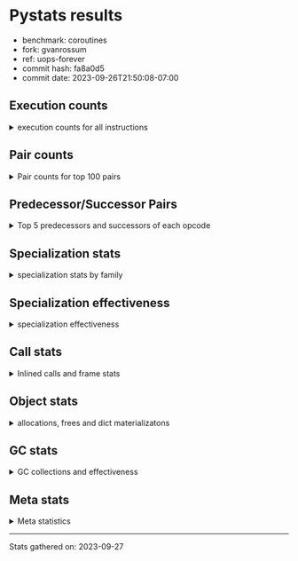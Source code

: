 
# Pystats results

- benchmark: coroutines
- fork: gvanrossum
- ref: uops-forever
- commit hash: fa8a0d5
- commit date: 2023-09-26T21:50:08-07:00

## Execution counts

<details>
<summary> execution counts for all instructions </summary>

|Name | Count | Self | Cumulative | Miss ratio | 
|---|---:|---:|---:|---:|
| LOAD_CONST | 174,805,200 | 16.7% | 16.7% |  |
| LOAD_FAST | 145,671,420 | 13.9% | 30.6% |  |
| POP_TOP | 58,268,700 | 5.6% | 36.1% |  |
| POP_JUMP_IF_FALSE | 58,268,640 | 5.6% | 41.7% |  |
| LOAD_GLOBAL_MODULE | 58,268,560 | 5.6% | 47.2% |  |
| RETURN_VALUE | 58,268,520 | 5.6% | 52.8% |  |
| RESUME_CHECK | 58,268,520 | 5.6% | 58.3% |  |
| RETURN_GENERATOR | 58,268,400 | 5.6% | 63.9% |  |
| COMPARE_OP_INT | 58,268,400 | 5.6% | 69.4% |  |
| CALL_PY_EXACT_ARGS | 58,268,400 | 5.6% | 75.0% |  |
| SEND_GEN | 58,268,160 | 5.6% | 80.6% |  |
| GET_AWAITABLE | 58,268,160 | 5.6% | 86.1% |  |
| END_SEND | 58,268,160 | 5.6% | 91.7% |  |
| BINARY_OP_SUBTRACT_INT | 58,268,160 | 5.6% | 97.2% |  |
| BINARY_OP_ADD_INT | 29,134,080 | 2.8% | 100.0% |  |
| STORE_FAST | 600 | 0.0% | 100.0% |  |
| NOP | 540 | 0.0% | 100.0% |  |
| PUSH_NULL | 300 | 0.0% | 100.0% |  |
| LOAD_GLOBAL_BUILTIN | 300 | 0.0% | 100.0% |  |
| FOR_ITER_RANGE | 300 | 0.0% | 100.0% |  |
| CALL | 260 | 0.0% | 100.0% |  |
| PUSH_EXC_INFO | 240 | 0.0% | 100.0% |  |
| POP_EXCEPT | 240 | 0.0% | 100.0% |  |
| LOAD_ATTR_METHOD_NO_DICT | 240 | 0.0% | 100.0% |  |
| JUMP_BACKWARD | 240 | 0.0% | 100.0% |  |
| INTERPRETER_EXIT | 240 | 0.0% | 100.0% |  |
| CHECK_EXC_MATCH | 240 | 0.0% | 100.0% |  |
| CALL_METHOD_DESCRIPTOR_O | 240 | 0.0% | 100.0% |  |
| LOAD_DEREF | 180 | 0.0% | 100.0% |  |
| LOAD_ATTR_MODULE | 160 | 0.0% | 100.0% |  |
| CALL_FUNCTION_EX | 120 | 0.0% | 100.0% |  |
| LOAD_GLOBAL | 100 | 0.0% | 100.0% |  |
| LOAD_ATTR | 80 | 0.0% | 100.0% |  |
| LIST_EXTEND | 60 | 0.0% | 100.0% |  |
| GET_ITER | 60 | 0.0% | 100.0% |  |
| COPY_FREE_VARS | 60 | 0.0% | 100.0% |  |
| CALL_INTRINSIC_1 | 60 | 0.0% | 100.0% |  |
| CALL_BUILTIN_CLASS | 60 | 0.0% | 100.0% |  |
| BUILD_LIST | 60 | 0.0% | 100.0% |  |
| BINARY_OP_SUBTRACT_FLOAT | 60 | 0.0% | 100.0% |  |
| BINARY_OP | 20 | 0.0% | 100.0% |  |


</details>

## Pair counts

<details>
<summary> Pair counts for top 100 pairs </summary>

|Pair | Count | Self | Cumulative | 
|---|---:|---:|---:|
| LOAD_FAST LOAD_CONST | 116,536,560 | 11.1% | 11.1% |
| RESUME_CHECK LOAD_FAST | 58,268,400 | 5.6% | 16.7% |
| POP_TOP RESUME_CHECK | 58,268,400 | 5.6% | 22.2% |
| LOAD_CONST COMPARE_OP_INT | 58,268,400 | 5.6% | 27.8% |
| COMPARE_OP_INT POP_JUMP_IF_FALSE | 58,268,400 | 5.6% | 33.3% |
| CALL_PY_EXACT_ARGS RETURN_GENERATOR | 58,268,400 | 5.6% | 38.9% |
| SEND_GEN POP_TOP | 58,268,160 | 5.6% | 44.4% |
| RETURN_VALUE END_SEND | 58,268,160 | 5.6% | 50.0% |
| RETURN_GENERATOR GET_AWAITABLE | 58,268,160 | 5.6% | 55.6% |
| LOAD_GLOBAL_MODULE LOAD_FAST | 58,268,160 | 5.6% | 61.1% |
| LOAD_CONST SEND_GEN | 58,268,160 | 5.6% | 66.7% |
| LOAD_CONST BINARY_OP_SUBTRACT_INT | 58,268,160 | 5.6% | 72.2% |
| GET_AWAITABLE LOAD_CONST | 58,268,160 | 5.6% | 77.8% |
| BINARY_OP_SUBTRACT_INT CALL_PY_EXACT_ARGS | 58,268,160 | 5.6% | 83.3% |
| POP_JUMP_IF_FALSE LOAD_FAST | 29,134,320 | 2.8% | 86.1% |
| LOAD_FAST RETURN_VALUE | 29,134,320 | 2.8% | 88.9% |
| POP_JUMP_IF_FALSE LOAD_GLOBAL_MODULE | 29,134,080 | 2.8% | 91.7% |
| END_SEND LOAD_GLOBAL_MODULE | 29,134,080 | 2.8% | 94.4% |
| END_SEND BINARY_OP_ADD_INT | 29,134,080 | 2.8% | 97.2% |
| BINARY_OP_ADD_INT RETURN_VALUE | 29,134,080 | 2.8% | 100.0% |
| STORE_FAST LOAD_GLOBAL_MODULE | 280 | 0.0% | 100.0% |
| STORE_FAST NOP | 240 | 0.0% | 100.0% |
| RETURN_VALUE INTERPRETER_EXIT | 240 | 0.0% | 100.0% |
| RETURN_GENERATOR STORE_FAST | 240 | 0.0% | 100.0% |
| PUSH_EXC_INFO LOAD_GLOBAL_BUILTIN | 240 | 0.0% | 100.0% |
| POP_TOP POP_EXCEPT | 240 | 0.0% | 100.0% |
| POP_JUMP_IF_FALSE POP_TOP | 240 | 0.0% | 100.0% |
| POP_EXCEPT JUMP_BACKWARD | 240 | 0.0% | 100.0% |
| NOP NOP | 240 | 0.0% | 100.0% |
| NOP LOAD_FAST | 240 | 0.0% | 100.0% |
| LOAD_GLOBAL_MODULE LOAD_CONST | 240 | 0.0% | 100.0% |
| LOAD_GLOBAL_BUILTIN CHECK_EXC_MATCH | 240 | 0.0% | 100.0% |
| LOAD_FAST LOAD_ATTR_METHOD_NO_DICT | 240 | 0.0% | 100.0% |
| LOAD_CONST CALL_PY_EXACT_ARGS | 240 | 0.0% | 100.0% |
| LOAD_CONST CALL_METHOD_DESCRIPTOR_O | 240 | 0.0% | 100.0% |
| LOAD_ATTR_METHOD_NO_DICT LOAD_CONST | 240 | 0.0% | 100.0% |
| JUMP_BACKWARD FOR_ITER_RANGE | 240 | 0.0% | 100.0% |
| FOR_ITER_RANGE STORE_FAST | 240 | 0.0% | 100.0% |
| CHECK_EXC_MATCH POP_JUMP_IF_FALSE | 240 | 0.0% | 100.0% |
| CALL_METHOD_DESCRIPTOR_O PUSH_EXC_INFO | 240 | 0.0% | 100.0% |
| CACHE POP_TOP | 240 | 0.0% | 100.0% |
| PUSH_NULL CALL | 180 | 0.0% | 100.0% |
| LOAD_ATTR_MODULE PUSH_NULL | 160 | 0.0% | 100.0% |
| PUSH_NULL LOAD_FAST | 120 | 0.0% | 100.0% |
| LOAD_DEREF PUSH_NULL | 120 | 0.0% | 100.0% |
| LOAD_GLOBAL_MODULE LOAD_ATTR_MODULE | 100 | 0.0% | 100.0% |
| STORE_FAST LOAD_FAST | 60 | 0.0% | 100.0% |
| RETURN_VALUE RETURN_VALUE | 60 | 0.0% | 100.0% |
| RESUME_CHECK LOAD_DEREF | 60 | 0.0% | 100.0% |
| POP_TOP NOP | 60 | 0.0% | 100.0% |
| NOP LOAD_DEREF | 60 | 0.0% | 100.0% |
| LOAD_GLOBAL_MODULE LOAD_ATTR | 60 | 0.0% | 100.0% |
| LOAD_GLOBAL_BUILTIN LOAD_FAST | 60 | 0.0% | 100.0% |
| LOAD_GLOBAL LOAD_GLOBAL_MODULE | 60 | 0.0% | 100.0% |
| LOAD_FAST GET_ITER | 60 | 0.0% | 100.0% |
| LOAD_FAST CALL_FUNCTION_EX | 60 | 0.0% | 100.0% |
| LOAD_FAST BUILD_LIST | 60 | 0.0% | 100.0% |
| LOAD_DEREF LIST_EXTEND | 60 | 0.0% | 100.0% |
| LOAD_ATTR LOAD_ATTR_MODULE | 60 | 0.0% | 100.0% |
| LIST_EXTEND CALL_INTRINSIC_1 | 60 | 0.0% | 100.0% |
| GET_ITER FOR_ITER_RANGE | 60 | 0.0% | 100.0% |
| COPY_FREE_VARS RESUME_CHECK | 60 | 0.0% | 100.0% |
| CALL_INTRINSIC_1 CALL_FUNCTION_EX | 60 | 0.0% | 100.0% |
| CALL_FUNCTION_EX RESUME_CHECK | 60 | 0.0% | 100.0% |
| CALL_FUNCTION_EX COPY_FREE_VARS | 60 | 0.0% | 100.0% |
| CALL_BUILTIN_CLASS STORE_FAST | 60 | 0.0% | 100.0% |
| CALL STORE_FAST | 60 | 0.0% | 100.0% |
| CALL POP_TOP | 60 | 0.0% | 100.0% |
| CALL LOAD_FAST | 60 | 0.0% | 100.0% |
| CALL CALL | 60 | 0.0% | 100.0% |
| BUILD_LIST LOAD_DEREF | 60 | 0.0% | 100.0% |
| BINARY_OP_SUBTRACT_FLOAT RETURN_VALUE | 60 | 0.0% | 100.0% |
| RETURN_VALUE LOAD_GLOBAL | 40 | 0.0% | 100.0% |
| RESUME_CHECK LOAD_GLOBAL_BUILTIN | 40 | 0.0% | 100.0% |
| LOAD_FAST CALL_BUILTIN_CLASS | 40 | 0.0% | 100.0% |
| LOAD_FAST BINARY_OP_SUBTRACT_FLOAT | 40 | 0.0% | 100.0% |
| FOR_ITER_RANGE LOAD_GLOBAL_MODULE | 40 | 0.0% | 100.0% |
| STORE_FAST LOAD_GLOBAL | 20 | 0.0% | 100.0% |
| RETURN_VALUE LOAD_GLOBAL_MODULE | 20 | 0.0% | 100.0% |
| RESUME_CHECK LOAD_GLOBAL | 20 | 0.0% | 100.0% |
| LOAD_GLOBAL LOAD_GLOBAL_BUILTIN | 20 | 0.0% | 100.0% |
| LOAD_GLOBAL LOAD_ATTR | 20 | 0.0% | 100.0% |
| LOAD_FAST CALL | 20 | 0.0% | 100.0% |
| LOAD_FAST BINARY_OP | 20 | 0.0% | 100.0% |
| LOAD_ATTR PUSH_NULL | 20 | 0.0% | 100.0% |
| FOR_ITER_RANGE LOAD_GLOBAL | 20 | 0.0% | 100.0% |
| CALL CALL_BUILTIN_CLASS | 20 | 0.0% | 100.0% |
| BINARY_OP BINARY_OP_SUBTRACT_FLOAT | 20 | 0.0% | 100.0% |


</details>

## Predecessor/Successor Pairs

<details>
<summary> Top 5 predecessors and successors of each opcode </summary>

### CACHE

<details>
<summary> Successors and predecessors for CACHE </summary>

|Predecessors | Count | Percentage | 
|---|---:|---:|

|Successors | Count | Percentage | 
|---|---:|---:|
| POP_TOP | 240 | 100.0% |


</details>

### CHECK_EXC_MATCH

<details>
<summary> Successors and predecessors for CHECK_EXC_MATCH </summary>

|Predecessors | Count | Percentage | 
|---|---:|---:|
| LOAD_GLOBAL_BUILTIN | 240 | 100.0% |

|Successors | Count | Percentage | 
|---|---:|---:|
| POP_JUMP_IF_FALSE | 240 | 100.0% |


</details>

### END_SEND

<details>
<summary> Successors and predecessors for END_SEND </summary>

|Predecessors | Count | Percentage | 
|---|---:|---:|
| RETURN_VALUE | 58,268,160 | 100.0% |

|Successors | Count | Percentage | 
|---|---:|---:|
| LOAD_GLOBAL_MODULE | 29,134,080 | 50.0% |
| BINARY_OP_ADD_INT | 29,134,080 | 50.0% |


</details>

### GET_ITER

<details>
<summary> Successors and predecessors for GET_ITER </summary>

|Predecessors | Count | Percentage | 
|---|---:|---:|
| LOAD_FAST | 60 | 100.0% |

|Successors | Count | Percentage | 
|---|---:|---:|
| FOR_ITER_RANGE | 60 | 100.0% |


</details>

### INTERPRETER_EXIT

<details>
<summary> Successors and predecessors for INTERPRETER_EXIT </summary>

|Predecessors | Count | Percentage | 
|---|---:|---:|
| RETURN_VALUE | 240 | 100.0% |

|Successors | Count | Percentage | 
|---|---:|---:|


</details>

### NOP

<details>
<summary> Successors and predecessors for NOP </summary>

|Predecessors | Count | Percentage | 
|---|---:|---:|
| STORE_FAST | 240 | 44.4% |
| NOP | 240 | 44.4% |
| POP_TOP | 60 | 11.1% |

|Successors | Count | Percentage | 
|---|---:|---:|
| NOP | 240 | 44.4% |
| LOAD_FAST | 240 | 44.4% |
| LOAD_DEREF | 60 | 11.1% |


</details>

### POP_EXCEPT

<details>
<summary> Successors and predecessors for POP_EXCEPT </summary>

|Predecessors | Count | Percentage | 
|---|---:|---:|
| POP_TOP | 240 | 100.0% |

|Successors | Count | Percentage | 
|---|---:|---:|
| JUMP_BACKWARD | 240 | 100.0% |


</details>

### POP_TOP

<details>
<summary> Successors and predecessors for POP_TOP </summary>

|Predecessors | Count | Percentage | 
|---|---:|---:|
| SEND_GEN | 58,268,160 | 100.0% |
| POP_JUMP_IF_FALSE | 240 | 0.0% |
| CACHE | 240 | 0.0% |
| CALL | 60 | 0.0% |

|Successors | Count | Percentage | 
|---|---:|---:|
| RESUME_CHECK | 58,268,400 | 100.0% |
| POP_EXCEPT | 240 | 0.0% |
| NOP | 60 | 0.0% |


</details>

### PUSH_EXC_INFO

<details>
<summary> Successors and predecessors for PUSH_EXC_INFO </summary>

|Predecessors | Count | Percentage | 
|---|---:|---:|
| CALL_METHOD_DESCRIPTOR_O | 240 | 100.0% |

|Successors | Count | Percentage | 
|---|---:|---:|
| LOAD_GLOBAL_BUILTIN | 240 | 100.0% |


</details>

### PUSH_NULL

<details>
<summary> Successors and predecessors for PUSH_NULL </summary>

|Predecessors | Count | Percentage | 
|---|---:|---:|
| LOAD_ATTR_MODULE | 160 | 53.3% |
| LOAD_DEREF | 120 | 40.0% |
| LOAD_ATTR | 20 | 6.7% |

|Successors | Count | Percentage | 
|---|---:|---:|
| CALL | 180 | 60.0% |
| LOAD_FAST | 120 | 40.0% |


</details>

### RETURN_GENERATOR

<details>
<summary> Successors and predecessors for RETURN_GENERATOR </summary>

|Predecessors | Count | Percentage | 
|---|---:|---:|
| CALL_PY_EXACT_ARGS | 58,268,400 | 100.0% |

|Successors | Count | Percentage | 
|---|---:|---:|
| GET_AWAITABLE | 58,268,160 | 100.0% |
| STORE_FAST | 240 | 0.0% |


</details>

### RETURN_VALUE

<details>
<summary> Successors and predecessors for RETURN_VALUE </summary>

|Predecessors | Count | Percentage | 
|---|---:|---:|
| LOAD_FAST | 29,134,320 | 50.0% |
| BINARY_OP_ADD_INT | 29,134,080 | 50.0% |
| RETURN_VALUE | 60 | 0.0% |
| BINARY_OP_SUBTRACT_FLOAT | 60 | 0.0% |

|Successors | Count | Percentage | 
|---|---:|---:|
| END_SEND | 58,268,160 | 100.0% |
| INTERPRETER_EXIT | 240 | 0.0% |
| RETURN_VALUE | 60 | 0.0% |
| LOAD_GLOBAL | 40 | 0.0% |
| LOAD_GLOBAL_MODULE | 20 | 0.0% |


</details>

### BINARY_OP

<details>
<summary> Successors and predecessors for BINARY_OP </summary>

|Predecessors | Count | Percentage | 
|---|---:|---:|
| LOAD_FAST | 20 | 100.0% |

|Successors | Count | Percentage | 
|---|---:|---:|
| BINARY_OP_SUBTRACT_FLOAT | 20 | 100.0% |


</details>

### BUILD_LIST

<details>
<summary> Successors and predecessors for BUILD_LIST </summary>

|Predecessors | Count | Percentage | 
|---|---:|---:|
| LOAD_FAST | 60 | 100.0% |

|Successors | Count | Percentage | 
|---|---:|---:|
| LOAD_DEREF | 60 | 100.0% |


</details>

### CALL

<details>
<summary> Successors and predecessors for CALL </summary>

|Predecessors | Count | Percentage | 
|---|---:|---:|
| PUSH_NULL | 180 | 69.2% |
| CALL | 60 | 23.1% |
| LOAD_FAST | 20 | 7.7% |

|Successors | Count | Percentage | 
|---|---:|---:|
| STORE_FAST | 60 | 23.1% |
| POP_TOP | 60 | 23.1% |
| LOAD_FAST | 60 | 23.1% |
| CALL | 60 | 23.1% |
| CALL_BUILTIN_CLASS | 20 | 7.7% |


</details>

### CALL_FUNCTION_EX

<details>
<summary> Successors and predecessors for CALL_FUNCTION_EX </summary>

|Predecessors | Count | Percentage | 
|---|---:|---:|
| LOAD_FAST | 60 | 50.0% |
| CALL_INTRINSIC_1 | 60 | 50.0% |

|Successors | Count | Percentage | 
|---|---:|---:|
| RESUME_CHECK | 60 | 50.0% |
| COPY_FREE_VARS | 60 | 50.0% |


</details>

### CALL_INTRINSIC_1

<details>
<summary> Successors and predecessors for CALL_INTRINSIC_1 </summary>

|Predecessors | Count | Percentage | 
|---|---:|---:|
| LIST_EXTEND | 60 | 100.0% |

|Successors | Count | Percentage | 
|---|---:|---:|
| CALL_FUNCTION_EX | 60 | 100.0% |


</details>

### COPY_FREE_VARS

<details>
<summary> Successors and predecessors for COPY_FREE_VARS </summary>

|Predecessors | Count | Percentage | 
|---|---:|---:|
| CALL_FUNCTION_EX | 60 | 100.0% |

|Successors | Count | Percentage | 
|---|---:|---:|
| RESUME_CHECK | 60 | 100.0% |


</details>

### GET_AWAITABLE

<details>
<summary> Successors and predecessors for GET_AWAITABLE </summary>

|Predecessors | Count | Percentage | 
|---|---:|---:|
| RETURN_GENERATOR | 58,268,160 | 100.0% |

|Successors | Count | Percentage | 
|---|---:|---:|
| LOAD_CONST | 58,268,160 | 100.0% |


</details>

### JUMP_BACKWARD

<details>
<summary> Successors and predecessors for JUMP_BACKWARD </summary>

|Predecessors | Count | Percentage | 
|---|---:|---:|
| POP_EXCEPT | 240 | 100.0% |

|Successors | Count | Percentage | 
|---|---:|---:|
| FOR_ITER_RANGE | 240 | 100.0% |


</details>

### LIST_EXTEND

<details>
<summary> Successors and predecessors for LIST_EXTEND </summary>

|Predecessors | Count | Percentage | 
|---|---:|---:|
| LOAD_DEREF | 60 | 100.0% |

|Successors | Count | Percentage | 
|---|---:|---:|
| CALL_INTRINSIC_1 | 60 | 100.0% |


</details>

### LOAD_ATTR

<details>
<summary> Successors and predecessors for LOAD_ATTR </summary>

|Predecessors | Count | Percentage | 
|---|---:|---:|
| LOAD_GLOBAL_MODULE | 60 | 75.0% |
| LOAD_GLOBAL | 20 | 25.0% |

|Successors | Count | Percentage | 
|---|---:|---:|
| LOAD_ATTR_MODULE | 60 | 75.0% |
| PUSH_NULL | 20 | 25.0% |


</details>

### LOAD_CONST

<details>
<summary> Successors and predecessors for LOAD_CONST </summary>

|Predecessors | Count | Percentage | 
|---|---:|---:|
| LOAD_FAST | 116,536,560 | 66.7% |
| GET_AWAITABLE | 58,268,160 | 33.3% |
| LOAD_GLOBAL_MODULE | 240 | 0.0% |
| LOAD_ATTR_METHOD_NO_DICT | 240 | 0.0% |

|Successors | Count | Percentage | 
|---|---:|---:|
| COMPARE_OP_INT | 58,268,400 | 33.3% |
| SEND_GEN | 58,268,160 | 33.3% |
| BINARY_OP_SUBTRACT_INT | 58,268,160 | 33.3% |
| CALL_PY_EXACT_ARGS | 240 | 0.0% |
| CALL_METHOD_DESCRIPTOR_O | 240 | 0.0% |


</details>

### LOAD_DEREF

<details>
<summary> Successors and predecessors for LOAD_DEREF </summary>

|Predecessors | Count | Percentage | 
|---|---:|---:|
| RESUME_CHECK | 60 | 33.3% |
| NOP | 60 | 33.3% |
| BUILD_LIST | 60 | 33.3% |

|Successors | Count | Percentage | 
|---|---:|---:|
| PUSH_NULL | 120 | 66.7% |
| LIST_EXTEND | 60 | 33.3% |


</details>

### LOAD_FAST

<details>
<summary> Successors and predecessors for LOAD_FAST </summary>

|Predecessors | Count | Percentage | 
|---|---:|---:|
| RESUME_CHECK | 58,268,400 | 40.0% |
| LOAD_GLOBAL_MODULE | 58,268,160 | 40.0% |
| POP_JUMP_IF_FALSE | 29,134,320 | 20.0% |
| NOP | 240 | 0.0% |
| PUSH_NULL | 120 | 0.0% |

|Successors | Count | Percentage | 
|---|---:|---:|
| LOAD_CONST | 116,536,560 | 80.0% |
| RETURN_VALUE | 29,134,320 | 20.0% |
| LOAD_ATTR_METHOD_NO_DICT | 240 | 0.0% |
| GET_ITER | 60 | 0.0% |
| CALL_FUNCTION_EX | 60 | 0.0% |


</details>

### LOAD_GLOBAL

<details>
<summary> Successors and predecessors for LOAD_GLOBAL </summary>

|Predecessors | Count | Percentage | 
|---|---:|---:|
| RETURN_VALUE | 40 | 40.0% |
| STORE_FAST | 20 | 20.0% |
| RESUME_CHECK | 20 | 20.0% |
| FOR_ITER_RANGE | 20 | 20.0% |

|Successors | Count | Percentage | 
|---|---:|---:|
| LOAD_GLOBAL_MODULE | 60 | 60.0% |
| LOAD_GLOBAL_BUILTIN | 20 | 20.0% |
| LOAD_ATTR | 20 | 20.0% |


</details>

### POP_JUMP_IF_FALSE

<details>
<summary> Successors and predecessors for POP_JUMP_IF_FALSE </summary>

|Predecessors | Count | Percentage | 
|---|---:|---:|
| COMPARE_OP_INT | 58,268,400 | 100.0% |
| CHECK_EXC_MATCH | 240 | 0.0% |

|Successors | Count | Percentage | 
|---|---:|---:|
| LOAD_FAST | 29,134,320 | 50.0% |
| LOAD_GLOBAL_MODULE | 29,134,080 | 50.0% |
| POP_TOP | 240 | 0.0% |


</details>

### STORE_FAST

<details>
<summary> Successors and predecessors for STORE_FAST </summary>

|Predecessors | Count | Percentage | 
|---|---:|---:|
| RETURN_GENERATOR | 240 | 40.0% |
| FOR_ITER_RANGE | 240 | 40.0% |
| CALL_BUILTIN_CLASS | 60 | 10.0% |
| CALL | 60 | 10.0% |

|Successors | Count | Percentage | 
|---|---:|---:|
| LOAD_GLOBAL_MODULE | 280 | 46.7% |
| NOP | 240 | 40.0% |
| LOAD_FAST | 60 | 10.0% |
| LOAD_GLOBAL | 20 | 3.3% |


</details>

### BINARY_OP_ADD_INT

<details>
<summary> Successors and predecessors for BINARY_OP_ADD_INT </summary>

|Predecessors | Count | Percentage | 
|---|---:|---:|
| END_SEND | 29,134,080 | 100.0% |

|Successors | Count | Percentage | 
|---|---:|---:|
| RETURN_VALUE | 29,134,080 | 100.0% |


</details>

### BINARY_OP_SUBTRACT_FLOAT

<details>
<summary> Successors and predecessors for BINARY_OP_SUBTRACT_FLOAT </summary>

|Predecessors | Count | Percentage | 
|---|---:|---:|
| LOAD_FAST | 40 | 66.7% |
| BINARY_OP | 20 | 33.3% |

|Successors | Count | Percentage | 
|---|---:|---:|
| RETURN_VALUE | 60 | 100.0% |


</details>

### BINARY_OP_SUBTRACT_INT

<details>
<summary> Successors and predecessors for BINARY_OP_SUBTRACT_INT </summary>

|Predecessors | Count | Percentage | 
|---|---:|---:|
| LOAD_CONST | 58,268,160 | 100.0% |

|Successors | Count | Percentage | 
|---|---:|---:|
| CALL_PY_EXACT_ARGS | 58,268,160 | 100.0% |


</details>

### CALL_BUILTIN_CLASS

<details>
<summary> Successors and predecessors for CALL_BUILTIN_CLASS </summary>

|Predecessors | Count | Percentage | 
|---|---:|---:|
| LOAD_FAST | 40 | 66.7% |
| CALL | 20 | 33.3% |

|Successors | Count | Percentage | 
|---|---:|---:|
| STORE_FAST | 60 | 100.0% |


</details>

### CALL_METHOD_DESCRIPTOR_O

<details>
<summary> Successors and predecessors for CALL_METHOD_DESCRIPTOR_O </summary>

|Predecessors | Count | Percentage | 
|---|---:|---:|
| LOAD_CONST | 240 | 100.0% |

|Successors | Count | Percentage | 
|---|---:|---:|
| PUSH_EXC_INFO | 240 | 100.0% |


</details>

### CALL_PY_EXACT_ARGS

<details>
<summary> Successors and predecessors for CALL_PY_EXACT_ARGS </summary>

|Predecessors | Count | Percentage | 
|---|---:|---:|
| BINARY_OP_SUBTRACT_INT | 58,268,160 | 100.0% |
| LOAD_CONST | 240 | 0.0% |

|Successors | Count | Percentage | 
|---|---:|---:|
| RETURN_GENERATOR | 58,268,400 | 100.0% |


</details>

### COMPARE_OP_INT

<details>
<summary> Successors and predecessors for COMPARE_OP_INT </summary>

|Predecessors | Count | Percentage | 
|---|---:|---:|
| LOAD_CONST | 58,268,400 | 100.0% |

|Successors | Count | Percentage | 
|---|---:|---:|
| POP_JUMP_IF_FALSE | 58,268,400 | 100.0% |


</details>

### FOR_ITER_RANGE

<details>
<summary> Successors and predecessors for FOR_ITER_RANGE </summary>

|Predecessors | Count | Percentage | 
|---|---:|---:|
| JUMP_BACKWARD | 240 | 80.0% |
| GET_ITER | 60 | 20.0% |

|Successors | Count | Percentage | 
|---|---:|---:|
| STORE_FAST | 240 | 80.0% |
| LOAD_GLOBAL_MODULE | 40 | 13.3% |
| LOAD_GLOBAL | 20 | 6.7% |


</details>

### LOAD_ATTR_METHOD_NO_DICT

<details>
<summary> Successors and predecessors for LOAD_ATTR_METHOD_NO_DICT </summary>

|Predecessors | Count | Percentage | 
|---|---:|---:|
| LOAD_FAST | 240 | 100.0% |

|Successors | Count | Percentage | 
|---|---:|---:|
| LOAD_CONST | 240 | 100.0% |


</details>

### LOAD_ATTR_MODULE

<details>
<summary> Successors and predecessors for LOAD_ATTR_MODULE </summary>

|Predecessors | Count | Percentage | 
|---|---:|---:|
| LOAD_GLOBAL_MODULE | 100 | 62.5% |
| LOAD_ATTR | 60 | 37.5% |

|Successors | Count | Percentage | 
|---|---:|---:|
| PUSH_NULL | 160 | 100.0% |


</details>

### LOAD_GLOBAL_BUILTIN

<details>
<summary> Successors and predecessors for LOAD_GLOBAL_BUILTIN </summary>

|Predecessors | Count | Percentage | 
|---|---:|---:|
| PUSH_EXC_INFO | 240 | 80.0% |
| RESUME_CHECK | 40 | 13.3% |
| LOAD_GLOBAL | 20 | 6.7% |

|Successors | Count | Percentage | 
|---|---:|---:|
| CHECK_EXC_MATCH | 240 | 80.0% |
| LOAD_FAST | 60 | 20.0% |


</details>

### LOAD_GLOBAL_MODULE

<details>
<summary> Successors and predecessors for LOAD_GLOBAL_MODULE </summary>

|Predecessors | Count | Percentage | 
|---|---:|---:|
| POP_JUMP_IF_FALSE | 29,134,080 | 50.0% |
| END_SEND | 29,134,080 | 50.0% |
| STORE_FAST | 280 | 0.0% |
| LOAD_GLOBAL | 60 | 0.0% |
| FOR_ITER_RANGE | 40 | 0.0% |

|Successors | Count | Percentage | 
|---|---:|---:|
| LOAD_FAST | 58,268,160 | 100.0% |
| LOAD_CONST | 240 | 0.0% |
| LOAD_ATTR_MODULE | 100 | 0.0% |
| LOAD_ATTR | 60 | 0.0% |


</details>

### RESUME_CHECK

<details>
<summary> Successors and predecessors for RESUME_CHECK </summary>

|Predecessors | Count | Percentage | 
|---|---:|---:|
| POP_TOP | 58,268,400 | 100.0% |
| COPY_FREE_VARS | 60 | 0.0% |
| CALL_FUNCTION_EX | 60 | 0.0% |

|Successors | Count | Percentage | 
|---|---:|---:|
| LOAD_FAST | 58,268,400 | 100.0% |
| LOAD_DEREF | 60 | 0.0% |
| LOAD_GLOBAL_BUILTIN | 40 | 0.0% |
| LOAD_GLOBAL | 20 | 0.0% |


</details>

### SEND_GEN

<details>
<summary> Successors and predecessors for SEND_GEN </summary>

|Predecessors | Count | Percentage | 
|---|---:|---:|
| LOAD_CONST | 58,268,160 | 100.0% |

|Successors | Count | Percentage | 
|---|---:|---:|
| POP_TOP | 58,268,160 | 100.0% |


</details>


</details>

## Specialization stats

<details>
<summary> specialization stats by family </summary>

### BINARY_OP

<details>
<summary> specialization stats for BINARY_OP family </summary>

|Kind | Count | Ratio | 
|---|---|---|
|          hit |     87402300 | 100.0% |

#### Specialization attempts

| | Count | Ratio | 
|---|---:|---:|
| Success | 20 | 100.0% |
| Failure | 0 | 0.0% |

|Failure kind | Count | Ratio | 
|---|---:|---:|


</details>

### CALL

<details>
<summary> specialization stats for CALL family </summary>

|Kind | Count | Ratio | 
|---|---|---|
| specialization.deferred |          180 | 0.0% |
|          hit |     58268700 | 100.0% |

#### Specialization attempts

| | Count | Ratio | 
|---|---:|---:|
| Success | 20 | 25.0% |
| Failure | 60 | 75.0% |

|Failure kind | Count | Ratio | 
|---|---:|---:|
| cfunc noargs | 60 | 100.0% |


</details>

### COMPARE_OP

<details>
<summary> specialization stats for COMPARE_OP family </summary>

|Kind | Count | Ratio | 
|---|---|---|
|          hit |     58268400 | 100.0% |


</details>

### FOR_ITER

<details>
<summary> specialization stats for FOR_ITER family </summary>

|Kind | Count | Ratio | 
|---|---|---|
|          hit |          300 | 100.0% |


</details>

### JUMP_BACKWARD

<details>
<summary> specialization stats for JUMP_BACKWARD family </summary>

|Kind | Count | Ratio | 
|---|---|---|


</details>

### LOAD_ATTR

<details>
<summary> specialization stats for LOAD_ATTR family </summary>

|Kind | Count | Ratio | 
|---|---|---|
| specialization.deferred |           20 | 4.2% |
|          hit |          400 | 83.3% |

#### Specialization attempts

| | Count | Ratio | 
|---|---:|---:|
| Success | 60 | 100.0% |
| Failure | 0 | 0.0% |

|Failure kind | Count | Ratio | 
|---|---:|---:|


</details>

### LOAD_GLOBAL

<details>
<summary> specialization stats for LOAD_GLOBAL family </summary>

|Kind | Count | Ratio | 
|---|---|---|
| specialization.deferred |           20 | 0.0% |
|          hit |     58268860 | 100.0% |

#### Specialization attempts

| | Count | Ratio | 
|---|---:|---:|
| Success | 80 | 100.0% |
| Failure | 0 | 0.0% |

|Failure kind | Count | Ratio | 
|---|---:|---:|


</details>

### POP_JUMP_IF_FALSE

<details>
<summary> specialization stats for POP_JUMP_IF_FALSE family </summary>

|Kind | Count | Ratio | 
|---|---|---|


</details>

### SEND

<details>
<summary> specialization stats for SEND family </summary>

|Kind | Count | Ratio | 
|---|---|---|
|          hit |     58268160 | 100.0% |


</details>


</details>

## Specialization effectiveness

<details>
<summary> specialization effectiveness </summary>

|Instructions | Count | Ratio | 
|---|---:|---:|
| Basic | 611,821,560 | 58.3% |
| Not specialized | 58,269,340 | 5.6% |
| Specialized | 378,745,640 | 36.1% |

### Deferred by instruction

<details>
<summary> deferred by instruction </summary>

|Name | Count | Ratio | 
|---|---:|---:|
| CALL | 180 | 81.8% |
| LOAD_GLOBAL | 20 | 9.1% |
| LOAD_ATTR | 20 | 9.1% |
| UNPACK_SEQUENCE | 0 | 0.0% |
| TO_BOOL | 0 | 0.0% |
| STORE_SUBSCR | 0 | 0.0% |
| STORE_SLICE | 0 | 0.0% |
| STORE_FAST | 0 | 0.0% |
| STORE_ATTR | 0 | 0.0% |
| SEND_GEN | 0 | 0.0% |


</details>


</details>

## Call stats

<details>
<summary> Inlined calls and frame stats </summary>

| | Count | Ratio | 
|---|---:|---:|
| Calls to PyEval_EvalDefault | 240 | 0.0% |
| Calls to Python functions inlined | 116,536,680 | 100.0% |
| Calls via PyEval_EvalFrame (total) | 240 | 0.0% |
| Calls via PyEval_EvalFrame (vector) | 0 | 0.0% |
| Calls via PyEval_EvalFrame (generator) | 240 | 0.0% |
| Calls via PyEval_EvalFrame (legacy) | 0 | 0.0% |
| Calls via PyEval_EvalFrame (function vectorcall) | 0 | 0.0% |
| Calls via PyEval_EvalFrame (build class) | 0 | 0.0% |
| Calls via PyEval_EvalFrame (slot) | 0 | 0.0% |
| Calls via PyEval_EvalFrame (function ex) | 120 | 0.0% |
| Calls via PyEval_EvalFrame (api) | 0 | 0.0% |
| Calls via PyEval_EvalFrame (method) | 0 | 0.0% |
| Frames pushed | 58,268,520 | 50.0% |
| Frame objects created | 60 | 0.0% |


</details>

## Object stats

<details>
<summary> allocations, frees and dict materializatons </summary>

| | Count | Ratio | 
|---|---:|---:|
| Allocations from freelist | 460 | 0.0% |
| Frees to freelist | 420 |  |
| Allocations | 58,359,380 | 100.0% |
| Allocations to 512 bytes | 58,359,380 | 100.0% |
| Allocations to 4 kbytes | 0 | 0.0% |
| Allocations over 4 kbytes | 0 | 0.0% |
| Frees | 58,359,360 |  |
| New values | 0 |  |
| Interpreter increfs | 174,806,620 | 100.0% |
| Interpreter decrefs | 233,165,880 | 100.0% |
| Increfs | 1,720 | 0.0% |
| Decrefs | 2,180 | 0.0% |
| Materialize dict (on request) | 0 |  |
| Materialize dict (new key) | 0 |  |
| Materialize dict (too big) | 0 |  |
| Materialize dict (str subclass) | 0 |  |
| Dematerialize dict | 0 |  |
| Method cache hits | 17 |  |
| Method cache misses | 3 |  |
| Method cache collisions | 3 |  |
| Method cache dunder hits | 0 |  |
| Method cache dunder misses | 0 |  |


</details>

## GC stats

<details>
<summary> GC collections and effectiveness </summary>

|Generation | Collections | Objects collected | Object visits | 
|---:|---:|---:|---:|
| 0 | 0 | 0 | 0 |
| 1 | 0 | 0 | 0 |
| 2 | 0 | 0 | 0 |


</details>

## Meta stats

<details>
<summary> Meta statistics </summary>

| | Count | 
|---|---:|
| Number of data files | 20 |


</details>

---
Stats gathered on: 2023-09-27
